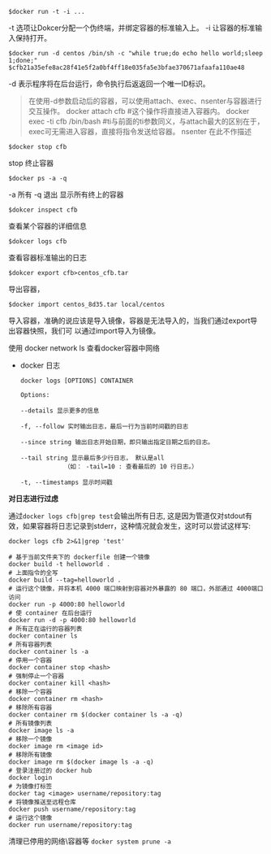 ```
$docker run -t -i ...
```
-t 选项让Dokcer分配一个伪终端，并绑定容器的标准输入上。
-i 让容器的标准输入保持打开。

```
$docker run -d centos /bin/sh -c "while true;do echo hello world;sleep 1;done;"
$cfb21a35efe8ac28f41e5f2a0bf4ff18e035fa5e3bfae370671afaafa110ae48
```
-d 表示程序将在后台运行，命令执行后返返回一个唯一ID标识。
>在使用-d参数启动后的容器，可以使用attach、exec、nsenter与容器进行交互操作。
>docker attach cfb #这个操作将直接进入容器内。
>docker exec -ti cfb /bin/bash #ti与前面的ti参数同义，与attach最大的区别在于，exec可无需进入容器，直接将指令发送给容器。
>nsenter 在此不作描述

```
$docker stop cfb
```
stop 终止容器

```
$docker ps -a -q
```
-a 所有
-q 退出
显示所有终上的容器

```
$dokcer inspect cfb
```
查看某个容器的详细信息

```
$dokcer logs cfb
```
查看容器标准输出的日志

```
$dokcer export cfb>centos_cfb.tar
```
导出容器，

```
$docker import centos_8d35.tar local/centos
```
导入容器，准确的说应该是导入镜像，容器是无法导入的，当我们通过export导出容器快照，我们可
以通过import导入为镜像。


使用 docker network ls 查看docker容器中网络

* docker 日志

  ```
  docker logs [OPTIONS] CONTAINER
   
  Options:
   
  --details 显示更多的信息
   
  -f, --follow 实时输出日志，最后一行为当前时间戳的日志
   
  --since string 输出日志开始日期，即只输出指定日期之后的日志。
   
  --tail string 显示最后多少行日志， 默认是all
              （如： -tail=10 : 查看最后的 10 行日志。）
   
  -t, --timestamps 显示时间戳
  ```


**对日志进行过虑**

通过`docker logs cfb|grep test`会输出所有日志, 这是因为管道仅对stdout有效，如果容器将日志记录到stderr，这种情况就会发生，这时可以尝试这样写:

```
docker logs cfb 2>&1|grep 'test'
```

```
# 基于当前文件夹下的 dockerfile 创建一个镜像
docker build -t helloworld .      
# 上面指令的全写
docker build --tag=helloworld .
# 运行这个镜像，并将本机 4000 端口映射到容器对外暴露的 80 端口，外部通过 4000端口访问 
docker run -p 4000:80 helloworld 
# 使 container 在后台运行
docker run -d -p 4000:80 helloworld 
# 所有正在运行的容器列表
docker container ls                        
# 所有容器列表
docker container ls -a  
# 停用一个容器
docker container stop <hash>
# 强制停止一个容器
docker container kill <hash>
# 移除一个容器
docker container rm <hash>  
# 移除所有容器
docker container rm $(docker container ls -a -q)
# 所有镜像列表
docker image ls -a 
# 移除一个镜像
docker image rm <image id> 
# 移除所有镜像
docker image rm $(docker image ls -a -q) 
# 登录注册过的 docker hub
docker login 
# 为镜像打标签
docker tag <image> username/repository:tag
# 将镜像推送至远程仓库
docker push username/repository:tag 
# 运行这个镜像
docker run username/repository:tag
```

清理已停用的网络\容器等 `docker system prune -a`
